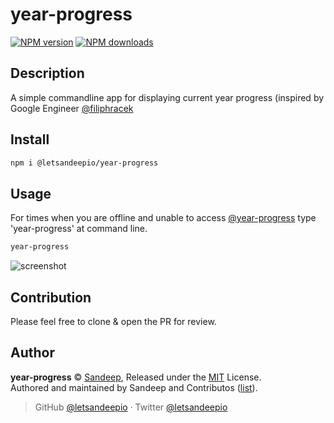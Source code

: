 # year-progress

[![NPM version](https://img.shields.io/npm/v/@letsandeepio/year-progress.svg?style=flat)](https://npmjs.com/package/@letsandeepio/year-progress)
[![NPM downloads](https://img.shields.io/npm/dm/@letsandeepio/year-progress.svg?style=flat)](https://npmjs.com/package/@letsandeepio/year-progress)

## Description

A simple commandline app for displaying current year progress (inspired by Google Engineer [@filiphracek](https://twitter.com/filiphracek)

## Install

```bash
npm i @letsandeepio/year-progress
```

## Usage

For times when you are offline and unable to access [@year-progress](https://twitter.com/year_progress) type 'year-progress' at command line.

```bash
year-progress
```

![screenshot]()

## Contribution

Please feel free to clone & open the PR for review.

## Author

**year-progress** © [Sandeep](https://github.com/letsandeepio), Released under the [MIT](./LICENSE) License.<br>
Authored and maintained by Sandeep and Contributos ([list](https://github.com/letsandeepio/year-progress/contributors)).

> GitHub [@letsandeepio](https://github.com/letsandeepio) · Twitter [@letsandeepio](https://twitter.com/letsandeepio)

